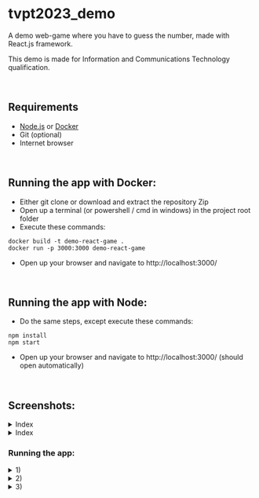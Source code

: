 # tvpt2023_demo
A demo web-game where you have to guess the number, made with React.js framework. 

This demo is made for Information and Communications Technology qualification.

<br>

## Requirements 
- [Node.js](https://nodejs.org/en/download) or [Docker](https://www.docker.com/products/docker-desktop/)
- Git (optional) 
- Internet browser

<br>

## Running the app with Docker:

- Either git clone or download and extract the repository Zip 
- Open up a terminal (or powershell / cmd in windows) in the project root folder 
- Execute these commands: 
```
docker build -t demo-react-game .
docker run -p 3000:3000 demo-react-game
```
- Open up your browser and navigate to http://localhost:3000/

<br>

## Running the app with Node: 

- Do the same steps, except execute these commands:
```
npm install 
npm start 
```
- Open up your browser and navigate to http://localhost:3000/ (should open automatically)

<br>

## Screenshots:

<details>
  <summary>Index</summary>
  
  ![screenshot](https://i.gyazo.com/2d3304ecfe29a345f27cf177c92ce738.png)
</details>

<details>
  <summary>Index</summary>
  
  ![screenshot](https://i.gyazo.com/2c6dd72337eb5a86d688fad3c0fd46a8.png)
</details>

### Running the app:

<details>
  <summary>1)</summary>
  
  ![screenshot](https://i.gyazo.com/a3c6ab5fc45f90fba33f44d362933ded.png)
</details>

<details>
  <summary>2)</summary>
  
  ![screenshot](https://i.gyazo.com/80b8a3e04734d372798168a9542be4de.png)
</details>

<details>
  <summary>3)</summary>
  
  ![screenshot](https://i.gyazo.com/bf92ea0bccfee6488b01d847499a0b8c.png)
</details>

